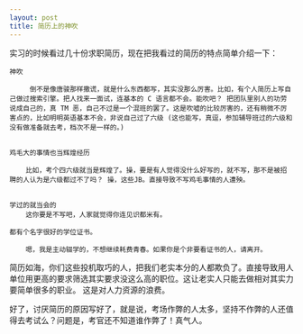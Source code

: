 ```yaml
---
layout: post
title: 简历上的神吹
---
```



实习的时候看过几十份求职简历，现在把我看过的简历的特点简单介绍一下：


    神吹

         倒不是像唐骏那样撒谎，就是什么东西都写，其实没那么厉害。比如，有个人简历上写自己做过搜索引擎。把人找来一面试，连基本的 C 语言都不会。能吹吧？ 把团队里别人的功劳说成自己的，真 TM 恶，自己不过是一个混班的罢了。这是吹嘘的比较厉害的，还有稍微不厉害点的，比如明明英语基本不会，非说自己过了六级 (这也能写，真逗，参加辅导班过的六级和没有做准备就去考，档次不是一样的。)

     
    鸡毛大的事情也当辉煌经历

        比如，考个四六级就当是辉煌了。操，要是有人觉得没什么好写的，就不写，那不是被招聘的人认为是六级都过不了吗？ 操，这些JB。直接导致不写鸡毛事情的人遭殃。

     
    学过的就当会的
        这你要是不写吧，人家就觉得你连见识都米有。

    都有个名字很好的学位证书。

        嗯，我是主动辍学的，不想继续耗费青春。如果你是个非要看证书的人，请离开。

     



简历如海，你们这些投机取巧的人，把我们老实本分的人都欺负了。直接导致用人单位用更高的要求筛选其实要求没这么高的职位。这让老实人只能去做相对其实力要简单很多的职业。 这是对人力资源的浪费。

 

好了，讨厌简历的原因写好了，就是说，考场作弊的人太多，坚持不作弊的人还值得去考试么？问题是，考官还不知道谁作弊了！真气人。 